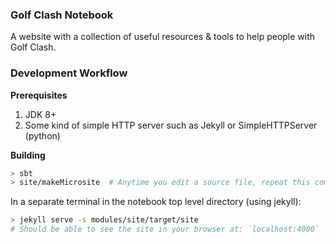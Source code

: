 
### Golf Clash Notebook

A website with a collection of useful resources & tools to help people with Golf Clash.

### Development Workflow

**Prerequisites**
1. JDK 8+
1. Some kind of simple HTTP server such as Jekyll or SimpleHTTPServer (python)

**Building**
```bash
> sbt
> site/makeMicrosite  # Anytime you edit a source file, repeat this command to see updates in your browser
```

In a separate terminal in the notebook top level directory (using jekyll):

```bash
> jekyll serve -s modules/site/target/site
# Should be able to see the site in your browser at: `localhost:4000`
```
